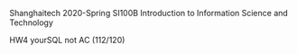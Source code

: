 Shanghaitech 2020-Spring SI100B Introduction to Information Science and Technology

HW4 yourSQL not AC (112/120)
